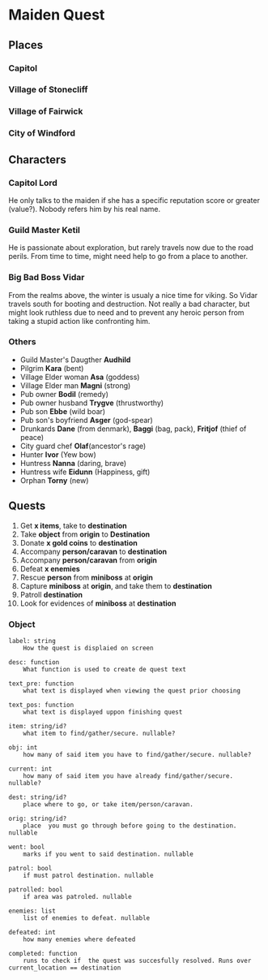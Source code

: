 # Maiden Quest

## Places

### Capitol

### Village of Stonecliff

### Village of Fairwick

### City of Windford

## Characters

### Capitol Lord

He only  talks to the maiden if she has a specific reputation score or greater (value?). Nobody refers him by his real name.

### Guild Master Ketil

He is passionate about exploration, but rarely travels now due to the road perils. From time to time, might need help to go from a place to another.

### Big Bad Boss Vidar

From the realms above, the winter is usualy a nice time for viking. So Vidar travels south for booting and destruction. Not really a bad character, but might look ruthless due to need and to prevent any heroic person from taking a stupid action like confronting him. 

### Others
- Guild Master's Daugther __Audhild__
- Pilgrim __Kara__ (bent)
- Village Elder woman __Asa__ (goddess)
- Village Elder man __Magni__ (strong)
- Pub owner __Bodil__ (remedy)
- Pub owner husband __Trygve__ (thrustworthy)
- Pub son __Ebbe__ (wild boar)
- Pub son's boyfriend __Asger__ (god-spear)
- Drunkards __Dane__ (from denmark), __Baggi__ (bag, pack), __Fritjof__ (thief of peace)
- City guard chef __Olaf__(ancestor's rage)
- Hunter __Ivor__ (Yew bow)
- Huntress __Nanna__ (daring, brave)
- Huntress wife __Eidunn__ (Happiness, gift)
- Orphan __Torny__ (new)

## Quests
1. Get __x items__, take to __destination__
1. Take __object__ from __origin__ to __Destination__
1. Donate __x gold coins__ to __destination__
1. Accompany __person/caravan__ to __destination__
1. Accompany __person/caravan__ from __origin__
1. Defeat __x enemies__
1. Rescue __person__ from __miniboss__ at __origin__
1. Capture __miniboss__ at __origin__, and take them to __destination__
1. Patroll __destination__
1. Look for evidences of __miniboss__ at __destination__

### Object
```
label: string
    How the quest is displaied on screen

desc: function
    What function is used to create de quest text

text_pre: function
    what text is displayed when viewing the quest prior choosing

text_pos: function
    what text is displayed uppon finishing quest

item: string/id?
    what item to find/gather/secure. nullable?

obj: int
    how many of said item you have to find/gather/secure. nullable?

current: int
    how many of said item you have already find/gather/secure. nullable?

dest: string/id?
    place where to go, or take item/person/caravan.

orig: string/id?
    place  you must go through before going to the destination. nullable

went: bool
    marks if you went to said destination. nullable

patrol: bool
    if must patrol destination. nullable

patrolled: bool
    if area was patroled. nullable

enemies: list
    list of enemies to defeat. nullable

defeated: int
    how many enemies where defeated

completed: function
    runs to check if  the quest was succesfully resolved. Runs over current_location == destination
```
